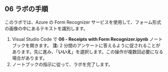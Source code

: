 ﻿---
lab:
    title: 'Form Recognizer で領収書を扱う'
---

## 06 ラボの手順
このラボでは、Azure の Form Recognizer サービスを使用して、フォーム形式の画像の中にあるテキストを識別します。

1.  Visual Studio Code で **06 - Receipts with Form Recognizer.ipynb** ノートブックを開きます。 
    **注:** 2 分間のアンケートに答えるように促されることがあります。先に進み、「**いいえ**」を選択します。この操作が複数回必要になる場合があります。
2.  ノートブックの指示に従って、ラボを完了します。
